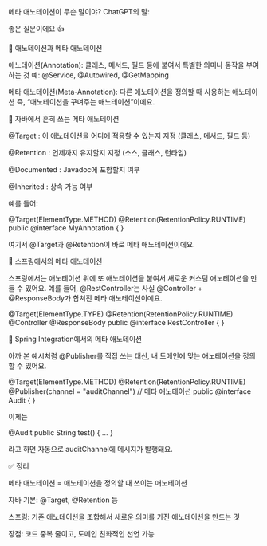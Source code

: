메타 애노테이션이 무슨 말이야?
ChatGPT의 말:

좋은 질문이에요 👍

📌 애노테이션과 메타 애노테이션

애노테이션(Annotation): 클래스, 메서드, 필드 등에 붙여서 특별한 의미나 동작을 부여하는 것
예: @Service, @Autowired, @GetMapping

메타 애노테이션(Meta-Annotation):
다른 애노테이션을 정의할 때 사용하는 애노테이션
즉, “애노테이션을 꾸며주는 애노테이션”이에요.

📖 자바에서 흔히 쓰는 메타 애노테이션

@Target : 이 애노테이션을 어디에 적용할 수 있는지 지정 (클래스, 메서드, 필드 등)

@Retention : 언제까지 유지할지 지정 (소스, 클래스, 런타임)

@Documented : Javadoc에 포함할지 여부

@Inherited : 상속 가능 여부

예를 들어:

@Target(ElementType.METHOD)
@Retention(RetentionPolicy.RUNTIME)
public @interface MyAnnotation {
}


여기서 @Target과 @Retention이 바로 메타 애노테이션이에요.

📖 스프링에서의 메타 애노테이션

스프링에서는 애노테이션 위에 또 애노테이션을 붙여서 새로운 커스텀 애노테이션을 만들 수 있어요.
예를 들어, @RestController는 사실 @Controller + @ResponseBody가 합쳐진 메타 애노테이션이에요.

@Target(ElementType.TYPE)
@Retention(RetentionPolicy.RUNTIME)
@Controller
@ResponseBody
public @interface RestController {
}

📖 Spring Integration에서의 메타 애노테이션

아까 본 예시처럼 @Publisher를 직접 쓰는 대신, 내 도메인에 맞는 애노테이션을 정의할 수 있어요.

@Target(ElementType.METHOD)
@Retention(RetentionPolicy.RUNTIME)
@Publisher(channel = "auditChannel")  // 메타 애노테이션
public @interface Audit {
}


이제는

@Audit
public String test() { ... }


라고 하면 자동으로 auditChannel에 메시지가 발행돼요.

✅ 정리

메타 애노테이션 = 애노테이션을 정의할 때 쓰이는 애노테이션

자바 기본: @Target, @Retention 등

스프링: 기존 애노테이션을 조합해서 새로운 의미를 가진 애노테이션을 만드는 것

장점: 코드 중복 줄이고, 도메인 친화적인 선언 가능